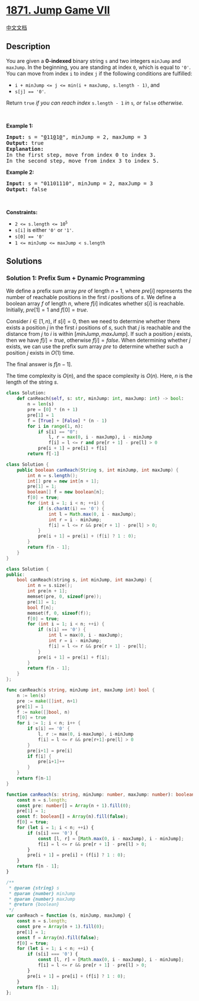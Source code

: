 # [1871. Jump Game VII](https://leetcode.com/problems/jump-game-vii)

[中文文档](/solution/1800-1899/1871.Jump%20Game%20VII/README.md)

## Description

<p>You are given a <strong>0-indexed</strong> binary string <code>s</code> and two integers <code>minJump</code> and <code>maxJump</code>. In the beginning, you are standing at index <code>0</code>, which is equal to <code>&#39;0&#39;</code>. You can move from index <code>i</code> to index <code>j</code> if the following conditions are fulfilled:</p>

<ul>
	<li><code>i + minJump &lt;= j &lt;= min(i + maxJump, s.length - 1)</code>, and</li>
	<li><code>s[j] == &#39;0&#39;</code>.</li>
</ul>

<p>Return <code>true</code><i> if you can reach index </i><code>s.length - 1</code><i> in </i><code>s</code><em>, or </em><code>false</code><em> otherwise.</em></p>

<p>&nbsp;</p>
<p><strong class="example">Example 1:</strong></p>

<pre>
<strong>Input:</strong> s = &quot;<u>0</u>11<u>0</u>1<u>0</u>&quot;, minJump = 2, maxJump = 3
<strong>Output:</strong> true
<strong>Explanation:</strong>
In the first step, move from index 0 to index 3. 
In the second step, move from index 3 to index 5.
</pre>

<p><strong class="example">Example 2:</strong></p>

<pre>
<strong>Input:</strong> s = &quot;01101110&quot;, minJump = 2, maxJump = 3
<strong>Output:</strong> false
</pre>

<p>&nbsp;</p>
<p><strong>Constraints:</strong></p>

<ul>
	<li><code>2 &lt;= s.length &lt;= 10<sup>5</sup></code></li>
	<li><code>s[i]</code> is either <code>&#39;0&#39;</code> or <code>&#39;1&#39;</code>.</li>
	<li><code>s[0] == &#39;0&#39;</code></li>
	<li><code>1 &lt;= minJump &lt;= maxJump &lt; s.length</code></li>
</ul>

## Solutions

### Solution 1: Prefix Sum + Dynamic Programming

We define a prefix sum array $pre$ of length $n+1$, where $pre[i]$ represents the number of reachable positions in the first $i$ positions of $s$. We define a boolean array $f$ of length $n$, where $f[i]$ indicates whether $s[i]$ is reachable. Initially, $pre[1] = 1$ and $f[0] = true$.

Consider $i \in [1, n)$, if $s[i] = 0$, then we need to determine whether there exists a position $j$ in the first $i$ positions of $s$, such that $j$ is reachable and the distance from $j$ to $i$ is within $[minJump, maxJump]$. If such a position $j$ exists, then we have $f[i] = true$, otherwise $f[i] = false$. When determining whether $j$ exists, we can use the prefix sum array $pre$ to determine whether such a position $j$ exists in $O(1)$ time.

The final answer is $f[n-1]$.

The time complexity is $O(n)$, and the space complexity is $O(n)$. Here, $n$ is the length of the string $s$.

<!-- tabs:start -->

```python
class Solution:
    def canReach(self, s: str, minJump: int, maxJump: int) -> bool:
        n = len(s)
        pre = [0] * (n + 1)
        pre[1] = 1
        f = [True] + [False] * (n - 1)
        for i in range(1, n):
            if s[i] == "0":
                l, r = max(0, i - maxJump), i - minJump
                f[i] = l <= r and pre[r + 1] - pre[l] > 0
            pre[i + 1] = pre[i] + f[i]
        return f[-1]
```

```java
class Solution {
    public boolean canReach(String s, int minJump, int maxJump) {
        int n = s.length();
        int[] pre = new int[n + 1];
        pre[1] = 1;
        boolean[] f = new boolean[n];
        f[0] = true;
        for (int i = 1; i < n; ++i) {
            if (s.charAt(i) == '0') {
                int l = Math.max(0, i - maxJump);
                int r = i - minJump;
                f[i] = l <= r && pre[r + 1] - pre[l] > 0;
            }
            pre[i + 1] = pre[i] + (f[i] ? 1 : 0);
        }
        return f[n - 1];
    }
}
```

```cpp
class Solution {
public:
    bool canReach(string s, int minJump, int maxJump) {
        int n = s.size();
        int pre[n + 1];
        memset(pre, 0, sizeof(pre));
        pre[1] = 1;
        bool f[n];
        memset(f, 0, sizeof(f));
        f[0] = true;
        for (int i = 1; i < n; ++i) {
            if (s[i] == '0') {
                int l = max(0, i - maxJump);
                int r = i - minJump;
                f[i] = l <= r && pre[r + 1] - pre[l];
            }
            pre[i + 1] = pre[i] + f[i];
        }
        return f[n - 1];
    }
};
```

```go
func canReach(s string, minJump int, maxJump int) bool {
	n := len(s)
	pre := make([]int, n+1)
	pre[1] = 1
	f := make([]bool, n)
	f[0] = true
	for i := 1; i < n; i++ {
		if s[i] == '0' {
			l, r := max(0, i-maxJump), i-minJump
			f[i] = l <= r && pre[r+1]-pre[l] > 0
		}
		pre[i+1] = pre[i]
		if f[i] {
			pre[i+1]++
		}
	}
	return f[n-1]
}
```

```ts
function canReach(s: string, minJump: number, maxJump: number): boolean {
    const n = s.length;
    const pre: number[] = Array(n + 1).fill(0);
    pre[1] = 1;
    const f: boolean[] = Array(n).fill(false);
    f[0] = true;
    for (let i = 1; i < n; ++i) {
        if (s[i] === '0') {
            const [l, r] = [Math.max(0, i - maxJump), i - minJump];
            f[i] = l <= r && pre[r + 1] - pre[l] > 0;
        }
        pre[i + 1] = pre[i] + (f[i] ? 1 : 0);
    }
    return f[n - 1];
}
```

```js
/**
 * @param {string} s
 * @param {number} minJump
 * @param {number} maxJump
 * @return {boolean}
 */
var canReach = function (s, minJump, maxJump) {
    const n = s.length;
    const pre = Array(n + 1).fill(0);
    pre[1] = 1;
    const f = Array(n).fill(false);
    f[0] = true;
    for (let i = 1; i < n; ++i) {
        if (s[i] === '0') {
            const [l, r] = [Math.max(0, i - maxJump), i - minJump];
            f[i] = l <= r && pre[r + 1] - pre[l] > 0;
        }
        pre[i + 1] = pre[i] + (f[i] ? 1 : 0);
    }
    return f[n - 1];
};
```

<!-- tabs:end -->

<!-- end -->
